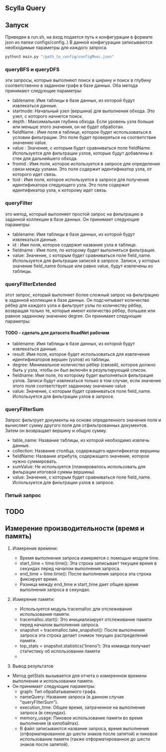 ## Scylla Query 

## Запуск

Приведен в run.sh, на вход подается путь к конфигурации в формате json из папки configs/config..)
В данной конфигурации записываются необходимые параметры для каждого запроса.

```sh
python3 main.py "/path_to_config/configMooc.json"
```

### queryBFS и queryDFS

эти запросы, которые выполняют поиск в ширину и поиск в глубину соответственно в заданном графе в базе данных. Оба метода принимают следующие параметры:

- tablename: Имя таблицы в базе данных, из которой будут извлекаться данные.
- startnode: Начальный узел (вершина) для выполнения обхода. Это узел, с которого начнется поиск.
- depth : Максимальная глубина обхода. Если уровень узла больше или меньше этого значения, он не будет обработан.
- fieldName : Имя поля в таблице, которое будет использоваться в условии фильтрации. Это поле будет проверяться на соответствие значению value.
- value : Значение, с которым будет сравниваться поле fieldName. Используется для фильтрации узлов, которые будут добавлены в стек для дальнейшего обхода.
- fromid : Имя поля, которое используется в запросе для определения связи между узлами. Это поле содержит идентификатор узла, от которого идет связь.
- toid : Имя поля, которое используется в запросе для получения идентификатора следующего узла. Это поле  содержит идентификатор узла, к которому идет связь.

### queryFilter

это метод, который выполняет простой запрос на фильтрацию в заданной коллекции в базе данных. Он принимает следующие параметры:

- tablename: Имя таблицы в базе данных, из которой будут извлекаться данные.
- id : Имя поля, которое содержит название узла в таблице.
- fieldname : Имя поля, по которому будет выполняться фильтрация.
- value: Значение, с которым будет сравниваться поле field_name. Используется для фильтрации записей в запросе. Записи, у которых значение field_name больше или равно value, будут извлечены из таблицы.

### queryFilterExtended

этот запрос, который выполняет более сложный запрос на фильтрацию в заданной коллекции в базе данных. Он 
подсчитывает количество рёбер для каждого узла и фильтрует узлы по количеству рёбер, возвращая только те, которые имеют количество рёбер, большее или равное заданному значению degree.
Он принимает следующие параметры:
####  TODO  - сделать для датасета RoadNet рабочим
- tablename: Имя таблицы в базе данных, из которой будут извлекаться данные.
- result: Имя поля, которое будет использоваться для извлечения идентификаторов вершин (узлов) из таблицы. 
- degree: Минимальное количество рёбер (связей), которое должно быть у узла, чтобы он был включён в результирующий список.
- fieldname: Имя поля, по которому будет выполняться фильтрация узлов. Записи будут извлекаться только в том случае, если значение этого поля соответствует заданному значению value
- value: Значение, с которым будет сравниваться поле field_name. Используется для фильтрации узлов в запросе. 


### queryFilterSum

Запрос фильтрует документы на основе определенного значения поля и вычисляет сумму другого поля для отфильтрованных документов.
Затем он возвращает вершину и общую сумму.

- table_name: Название таблицы, из которой необходимо извлечь данные.
- collection: Название столбца, содержащего идентификатор вершины
- fieldName: Название атрибута, содержащего значение, которое нужно суммировать.
- sumValue: Не используется (планировалось использовать для фильрации итоговой суммы вершины)
- value: Значение, с которым будет сравниваться поле field_name. Используется для фильтрации узлов в запросе. 

### Пятый запрос
## TODO


## Измерение производительности (время и память)

1. Измерение времени:
    - Время выполнения запроса измеряется с помощью модуля time.
    - start_time = time.time(): Эта строка записывает текущее время в секундах перед началом выполнения запроса.
    - end_time = time.time(): После выполнения запроса эта строка фиксирует время.
    - Разница между end_time и start_time дает общее время выполнения запроса в секундах.

2. Измерение памяти:
    - Используется модуль tracemalloc для отслеживания использования памяти.
    - tracemalloc.start(): Это инициализирует отслеживание памяти перед началом выполнения запроса.
    - snapshot = tracemalloc.take_snapshot(): После выполнения запроса эта строка делает снимок текущих распределений памяти.
    - top_stats = snapshot.statistics('lineno'): Эта команда получает статистику об использовании памяти
    - 
3. Вывод результатов

- Метод getStats вызывается для отчета о измеренном времени выполнения и использовании памяти.
- Он принимает следующие параметры:
    - graph: Тип обрабатываемого графа.
    - nameQuery: Название запроса (в данном случае "queryFilterSum").
    - execution_time: Общее время, затраченное на выполнение запроса (в секундах).
    - memory_usage: Пиковое использование памяти во время выполнения (в килобайтах).
    - В файл записываются название запроса, время выполнения (отформатированное до шести знаков после запятой) и пиковое использование памяти (также отформатированное до шести знаков после запятой).

